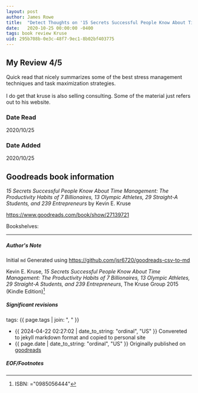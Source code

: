 ```yaml
---
layout: post
author: James Rowe
title:  "Detect Thoughts on '15 Secrets Successful People Know About Time Management'"
date:   2020-10-25 00:00:00 -0400
tags: book review Kruse 
uid: 295b708b-0e3c-48f7-9ec1-8b02bf403775
---
```


<!-- highly dependent on how you personally use jekyll templates, and how you want this to show up -->
<!-- escape any jekyll keys with double brackets -->

## My Review 4/5

Quick read that nicely summarizes some of the best stress management techniques and task maximization strategies. <br/><br/>I do get that kruse is also selling consulting. Some of the material just refers out to his website. 

### Date Read
2020/10/25

### Date Added
2020/10/25

## Goodreads book information

*15 Secrets Successful People Know About Time Management: The Productivity Habits of 7 Billionaires, 13 Olympic Athletes, 29 Straight-A Students, and 239 Entrepreneurs* by Kevin E. Kruse

https://www.goodreads.com/book/show/27139721

Bookshelves: 

---

##### Author's Note

Initial `md` Generated using https://github.com/jsr6720/goodreads-csv-to-md

Kevin E. Kruse, *15 Secrets Successful People Know About Time Management: The Productivity Habits of 7 Billionaires, 13 Olympic Athletes, 29 Straight-A Students, and 239 Entrepreneurs*,  The Kruse Group 2015 (Kindle Edition)[^1]

##### Significant revisions

tags: {{ page.tags | join: ", " }} <!-- todo move this somewhere -->

- {{ 2024-04-22 02:27:02 | date_to_string: "ordinal", "US" }} Convereted to jekyll markdown format and copied to personal site
- {{ page.date | date_to_string: "ordinal", "US" }} Originally published on [goodreads](https://www.goodreads.com)

##### EOF/Footnotes

[^1]: ISBN: ="0985056444"